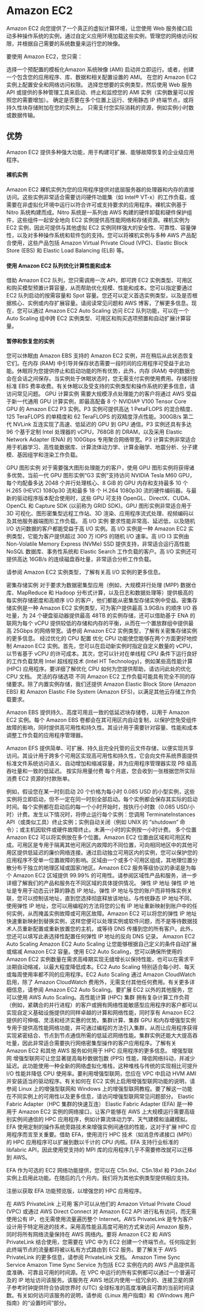 # Amazon EC2
Amazon EC2 向您提供了一个真正的虚拟计算环境，让您使用 Web 服务接口启动多种操作系统的实例，通过自定义应用环境加载这些实例，管理您的网络访问权限，并根据自己需要的系统数量来运行您的映像。

要使用 Amazon EC2，您只需：

选择一个预配置的模板化Amazon 系统映像 (AMI) 启动并立即运行。或者，创建一个包含您的应用程序、库、数据和相关配置设置的 AMI。
在您的 Amazon EC2 实例上配置安全和网络访问权限。
选择您想要的实例类型，然后使用 Web 服务 API 或提供的多种管理工具来启动、终止和监控您的 AMI 实例（实例数量可以按照您的需要增加）。
确定是否要在多个位置上运行、使用静态 IP 终端节点，或将持久性块存储附加在您的实例上。
只需支付您实际消耗的资源，例如实例小时数或数据传输。
## 优势
Amazon EC2 提供多种强大功能，用于构建可扩展、能够故障恢复的企业级应用程序。
#### 裸机实例
Amazon EC2 裸机实例为您的应用程序提供对底层服务器的处理器和内存的直接访问。这些实例非常适合需要访问硬件功能集（如 Intel® VT-x）的工作负载，或需要在非虚拟化环境中运行以符合许可或支持要求的应用程序。裸机实例基于 Nitro 系统构建而成。Nitro 系统是一系列由 AWS 构建的硬件卸载和硬件保护组件，这些组件一起安全地向 EC2 实例提供高性能网络和存储资源。裸机实例为 EC2 实例，因此可提供与其他虚拟 EC2 实例同样强大的安全性、可靠性、容量弹性，以及对多种操作系统和软件包的支持。您可以将裸机实例与多种 AWS 产品配合使用，这些产品包括 Amazon Virtual Private Cloud (VPC)、Elastic Block Store (EBS) 和 Elastic Load Balancing (ELB) 等。
#### 使用 Amazon EC2 队列优化计算性能和成本
借助 Amazon EC2 队列，您只需调用一次 API，即可跨 EC2 实例类型、可用区和购买模型预置计算容量，从而帮助优化规模、性能和成本。您可以指定要通过 EC2 队列启动的按需容量和 Spot 容量。您还可以定义首选实例类型，以及是否根据核心、实例或内存扩展容量。请阅读常见问题和 AWS 博客，了解更多信息。现在，您可以​通过 Amazon EC2 Auto Scaling 访问 EC2 队列功能，可以在一个 Auto Scaling 组中跨 EC2 实例类型、可用区和购买选项预置和自动扩展计算容量。
#### 暂停和恢复您的实例
您​可以休眠由 Amazon EBS 支持的 Amazon EC2 实例，并在稍后从此状态恢复它们。在内存 (RAM) 中引导并保存状态需要一段时间的应用程序可受益于此功能。休眠将为您提供停止和启动功能的所有优势，此外，内存 (RAM) 中的数据也会在会话之间保存。当实例处于休眠状态时，您无需支付实例使用费用。​存储将按标准 EBS 费率收费。有关休眠以及受支持的实例类型和操作系统的更多信息，请访问常见问题。
GPU 计算实例
需要大规模浮点处理能力的客户将通过 AWS 受益于新一代通用 GPU 计算实例，即最高配备 8 个 NVIDIA® V100 Tensor Core GPU 的 Amazon EC2 P3 实例。P3 实例可提供高达 1 PetaFLOPS 的混合精度、125 TeraFLOPS 的单精度和 62 TeraFLOPS 的双精度浮点性能。300GB/s 第二代 NVLink 互连实现了高速、低延迟的 GPU 到 GPU 通信。P3 实例还具有多达 96 个基于定制 Intel 处理器的 vCPU，768GB 的 DRAM，以及采用 Elastic Network Adapter (ENA) 的 100Gbps 专用聚合网络带宽。P3 计算实例非常适合用于机器学习、高性能数据库、计算流体动力学、计算金融学、地震分析、分子建模、基因组学和渲染工作负载。

GPU 图形实例
对于需要强大图形处理能力的客户，使用 GPU 图形实例将获得诸多优势。当前一代 GPU 图形实例“G3 实例”支持访问 NVIDIA Tesla M60 GPU，每个均配备多达 2048 个并行处理核心、8 GiB 的 GPU 内存和支持最多 10 个 H.265 (HEVC) 1080p30 流和最多 18 个 H.264 1080p30 流的硬件编码器。与最新的驱动程序版本配合使用时，这些 GPU 可支持 OpenGL、DirectX、CUDA、OpenCL 和 Capture SDK (以前称为 GRID SDK)。GPU 图形实例非常适合用于 3D 可视化、图形密集型远程工作站、3D 渲染、应用程序流式处理、视频编码以及其他服务器端图形工作负载。
高 I/O 实例
要求性能非常高、延迟低，以及随机 I/O 访问数据的客户都能受益于高 I/O 实例。高 I/O 实例是一种 Amazon EC2 实例类型，它能为客户提供超过 300 万 IOPS 的随机 I/O 速率。高 I/O I3 实例由 Non-Volatile Memory Express (NVMe) SSD 提供支持，非常适合运行高性能 NoSQL 数据库、事务性系统和 Elastic Search 工作负载的客户。高 I/O 实例还可提供高达 16GB/s 的连续磁盘吞吐量，非常适合分析工作负载。

请参阅 Amazon EC2 实例类型，了解有关高 I/O 实例的更多信息。

密集存储实例
对于要求为数据密集型应用（例如，大规模并行处理 (MPP) 数据仓库、MapReduce 和 Hadoop 分布式计算，以及日志和数据处理等）提供极高的每实例存储密度和高顺序 I/O 的客户，他们都能从密集型存储实例中受益。密集存储实例是一种 Amazon EC2 实例类型，可为客户提供最高 3.9GB/s 的顺序 I/O 吞吐量，为 24 个硬盘驱动器提供最高 48TB 的实例存储，还可以借助基于 ENA 的联网为每个 vCPU 提供较低的存储和内存的平衡，从而在一个置放群组中提供最高 25Gbps 的网络带宽。请参阅 Amazon EC2 实例类型，了解有关密集存储实例的更多信息。
经过优化的 CPU 配置
优化 CPU 功能使您能够在两个方面更好地控制 Amazon EC2 实例。首先，您可以在启动新实例时指定自定义数量的 vCPU，以节省基于 vCPU 的许可成本。其次，您可以针对在单线程 CPU 条件下运行良好的工作负载禁用 Intel 超线程技术 (Intel HT Technology)，例如某些高性能计算 (HPC) 应用程序。要详细了解优化 CPU 如何为您提供帮助，请访问此处的优化 CPU 文档。
灵活的存储选项
不同 Amazon EC2 工作负载可能具有完全不同的存储要求。​除了内置实例存储，我们还提供 Amazon Elastic Block Store (Amazon EBS) 和 Amazon Elastic File System (Amazon EFS)，以满足其他云存储工作负载要求。

Amazon EBS 提供持久、高度可用且一致的低延迟块存储卷，以用于 Amazon EC2 实例。每个 Amazon EBS 卷都会在其可用区内自动复制，以保护您免受组件故障的影响，同时提供高可用性和持久性。其设计用于需要针对容量、性能和成本调整工作负载的应用程序管理器。

Amazon EFS 提供简单、可扩展、持久且完全托管的云文件存储，以便实现共享访问。其设计用于跨多个可用区实现高可用性和持久性，它会向文件系统界面提供标准文件系统访问语义、自动增加和缩减容量，并为应用程序管理器实现 PB 级高吞吐量和一致的低延迟。
按实际用量付费
每个月底，您会收到一张根据您所实际消费 EC2 资源的付款账单。

例如，假设您在某一时刻启动 20 个价格为每小时 0.085 USD 的小型实例，这些实例将立即启动，但不一定在同一时刻全部启动。每个实例都会保存其实际的启动时间。每个实例都在启动后的每一个小时开始时，按执行小时数（0.085 USD/小时）计费。发生以下情况时，将停止运行每个实例：您调用 TerminateInstances API（或类似工具）终止实例；实例自动关闭（例如 UNIX 的 “shutdown” 命令）；或主机因软件或硬件故障终止。未满一小时的实例按一小时计费。
多个位置
Amazon EC2 可以将实例放在多个位置。Amazon EC2 位置由区域和可用区构成。可用区是专用于隔离其他可用区内故障的不同位置，可向相同地区中的其他可用区提供低延迟的廉价网络连接。通过启动独立可用区内的实例，您可以保护您的应用程序不受单一位置故障的影响。区域由一个或多个可用区组成，其地理位置分散分布于独立的地理区域或国家/地区。Amazon EC2 服务等级协议​的承诺是为每个 Amazon EC2 区域提供 99.99% 的可用性。​请参阅区域性产品和服务，进一步详细了解我们的产品和服务在不同区域的具体提供情况。
弹性 IP 地址
弹性 IP 地址是专用于动态云计算的静态 IP 地址。弹性 IP 地址与您的账户而非特殊实例关联，您可以控制该地址，直到您选择彻底释放该地址。与传统静态 IP 地址不同，使用弹性 IP 地址，您可以用编程的方法将您的公有 IP 地址重新映射到账户中的任何实例，从而掩盖实例故障或可用区故障。Amazon EC2 可以将您的弹性 IP 地址快速重新映射到替换实例，这样您便可以处理实例或软件问题，而不是等待数据技术人员重新配置或重新放置您的主机，或等待 DNS 传播到您的所有客户。此外，您还可以填写此表选择性​配置任何弹性 IP 地址的反向 DNS 记录。
Amazon EC2 Auto Scaling
Amazon EC2 Auto Scaling 让您能够根据自己定义的条件自动扩展或缩减 Amazon EC2 容量。使用 EC2 Auto Scaling，您可以确保所使用的 Amazon EC2 实例数量在需求高峰期实现无缝增长以保持性能，也可以在需求平淡期自动缩减，以最大程度降低成本。EC2 Auto Scaling 特别适合每小时、每天或每周使用率都不同的应用程序。EC2 Auto Scaling 通过 Amazon CloudWatch 启用，除了 Amazon CloudWatch 费用外，无需支付其他任何费用。有关更多详细信息，请参阅 Amazon EC2 Auto Scaling。​要扩展 EC2 以外的其他服务，您可以使用 AWS Auto Scaling。​
高性能计算 (HPC) 集群
拥有复杂计算工作负荷（例如，紧耦合的并行进程）的客户或拥有网络性能敏感型应用程序的客户都可以实现自定义基础设施提供的同样卓越的计算和网络性能，同时享有 Amazon EC2 提供的可伸缩、灵活和经济实惠的优势。集群计算、集群 GPU 和内存增强型实例专用于提供高性能网络功能，并可通过编程的方法引入集群，从而让应用程序获得实现紧密结合、节点到节点通信所需的低延迟网络性能。集群实例还能大大提高吞吐量，因此非常适合需要执行网络密集型操作的客户应用程序。了解有关 Amazon EC2 和其他 AWS 服务如何用于 HPC 应用程序的更多信息。
增强型联网
增强型联网可让您显著提高每秒数据包数 (PPS) 性能，降低网络抖动，并减少延迟。此功能使用一种全新的网络虚拟化堆栈，这种堆栈与传统的实现相比可提升 I/O 性能并降低 CPU 使用率。要利用增强型联网，您应在 VPC 中启动 HVM AMI 并安装适当的驱动程序。​有关如何在 EC2 实例上启用增强型联网功能的说明，请参阅 Linux 上的增强型联网和 Windows 上的增强型联网教程。要了解这一功能在不同实例上的可用性以及更多信息，请访问增强型联网常见问题部分。
Elastic Fabric Adapter（HPC 集群的快速互连）
Elastic Fabric Adapter (EFA) 是一种用于 Amazon EC2 实例的网络接口，让客户能够在 AWS 上大规模运行需要高级别实例间通信的 HPC 应用程序，例如计算流体动力学、天气建模和油藏模拟。EFA 使用定制的操作系统旁路技术来增强实例间通信的性能，这对于扩展 HPC 应用程序而言至关重要。借助 EFA，使用流行 HPC 技术（如消息传递接口 (MPI)）的 HPC 应用程序可以扩展到数以千计的 CPU 内核。EFA 支持行业标准的 libfabric API，因此使用受支持的 MPI 库的应用程序几乎不需要修改就可以迁移到 AWS。

EFA 作为可选的 EC2 网络功能提供，您可以在 C5n.9xl、C5n.18xl 和 P3dn.24xl 实例上启用此功能。在随后的几个月内，我们将为其他实例类型提供相应支持。

注册以获取 EFA 功能预览版，​以增强您的 HPC 应用程序。

在 AWS PrivateLink 上可用
客户可以从他们的 Amazon Virtual Private Cloud (VPC) 或通过 AWS Direct Connect 对 Amazon EC2 API 进行私有访问，而无需使用公有 IP，也无需使用流量遍历整个 Internet。AWS PrivateLink 是专为客户设计用于特定用途的技术，采用高性能且高度可用的方式来访问 Amazon 服务，同时将所有网络流量保持在 AWS 网络内。要将 Amazon EC2 和 AWS PrivateLink 结合使用，您需要在 VPC 中为 EC2 创建一个终端节点。任何指定到此终端节点的流量都将被以私有方式路由到 EC2 服务。要了解关于 AWS PrivateLink 的更多信息，请参阅 PrivateLink 文档。
Amazon Time Sync Service
Amazon Time Sync Service 为包括 EC2 实例在内的 AWS 产品提供高度准确、可靠且可用的时间源。在 VPC 中运行的所有实例都可以通过一个普遍可及的 IP 地址访问该服务。该服务在 AWS 地区内使用一组冗余的、连接卫星的原子参考时钟提供符合协调世界时 (UTC) 全球标准的高度准确且可靠的当前时间读数。有关如何访问该服务的说明，请参阅《Linux 用户指南》和《Windows 用户指南》的“设置时间”部分。
